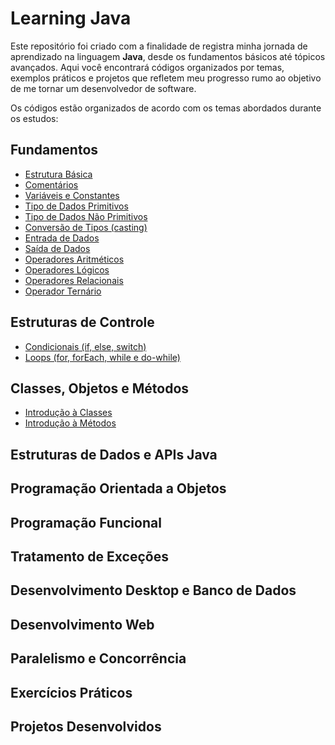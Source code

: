 # Learning Java

Este repositório foi criado com a finalidade de registra minha jornada de aprendizado na linguagem **Java**, desde os fundamentos básicos até tópicos avançados. Aqui você encontrará códigos organizados por temas, exemplos práticos e projetos que refletem meu progresso rumo ao objetivo de me tornar um desenvolvedor de software.

Os códigos estão organizados de acordo com os temas abordados durante os estudos:

## Fundamentos

- [Estrutura Básica](/modulo1-fundamentos/src/secao1_introducao/EstruturaBasica.java) 
- [Comentários](/modulo1-fundamentos/src/secao1_introducao/)
- [Variáveis e Constantes](/modulo1-fundamentos/src/secao1_introducao/Variaveis.java)
- [Tipo de Dados Primitivos](/modulo1-fundamentos/src/secao1_introducao/TipoDeDadosPrimitivos.java)
- [Tipo de Dados Não Primitivos](modulo1-fundamentos/src/secao1_introducao/TipoDeDadosPrimitivos.java)
- [Conversão de Tipos (casting)](modulo1-fundamentos/src/secao1_introducao/ConversaoDeTipos.java)
- [Entrada de Dados](modulo1-fundamentos/src/secao1_introducao/EntradaDeDados.java)
- [Saída de Dados](modulo1-fundamentos/src/secao1_introducao/SaidaDeDados.java)
- [Operadores Aritméticos](modulo1-fundamentos/src/secao1_introducao/OperadoresAritmeticos.java)
- [Operadores Lógicos](modulo1-fundamentos/src/secao1_introducao/OperadoresLogicos.java)
- [Operadores Relacionais](modulo1-fundamentos/src/secao1_introducao/OperadoresRelacionais.java)
- [Operador Ternário](modulo1-fundamentos/src/secao1_introducao/OperadorTernario.java)

## Estruturas de Controle

- [Condicionais (if, else, switch)]()
- [Loops (for, forEach, while e do-while)]()

## Classes, Objetos e Métodos

- [Introdução à Classes]()
- [Introdução à Métodos]()

## Estruturas de Dados e APIs Java



## Programação Orientada a Objetos



## Programação Funcional



## Tratamento de Exceções



## Desenvolvimento Desktop e Banco de Dados



## Desenvolvimento Web



## Paralelismo e Concorrência



## Exercícios Práticos



## Projetos Desenvolvidos

